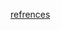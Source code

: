 [refrences](https://medium.com/aimonks/traveling-salesman-problem-tsp-using-genetic-algorithm-fea640713758)
